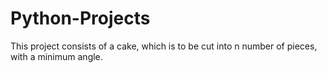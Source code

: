 # Python-Projects
This project consists of a cake, which is to be cut into n number of pieces, with a minimum angle.
